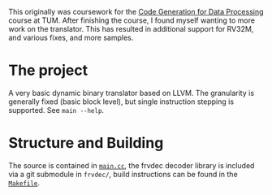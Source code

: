 This originally was coursework for the [Code Generation for Data Processing](https://db.in.tum.de/teaching/ws2223/codegen/?lang=en) course at TUM.
After finishing the course, I found myself wanting to more work on the translator. This has resulted in additional support for RV32M, and various fixes, and more samples.

# The project
A very basic dynamic binary translator based on LLVM. The granularity is generally fixed (basic block level), but single instruction stepping is supported. See `main --help`.

# Structure and Building
The source is contained in [`main.cc`](main.cc), the frvdec decoder library is included via a git submodule in `frvdec/`, build instructions can be found in the [`Makefile`](Makefile).
